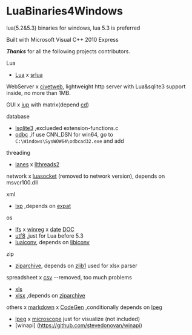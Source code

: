 # LuaBinaries4Windows
lua(5.2&amp;5.3) binaries for windows, lua 5.3 is preferred

Built with Microsoft Visual C++ 2010 Express


***Thanks*** for all the following projects contributors.

Lua
- [Lua](http://www.lua.org)
x [srlua](http://webserver2.tecgraf.puc-rio.br/~lhf/ftp/lua/#srlua)

WebServer
x [civetweb](https://github.com/bel2125/civetweb), lightweight http server with Lua&sqlite3 support inside, no more than 1MB.

GUI
x [iup](http://webserver2.tecgraf.puc-rio.br/iup/) with matrix(depend [cd](http://sourceforge.net/projects/canvasdraw))

database
- [lsqlite3](http://lua.sqlite.org/index.cgi/index) ,exclueded extension-functions.c
- [odbc](https://github.com/moteus/lua-odbc) ,if use CNN_DSN for win64, go to `C:\Windows\SysWOW64\odbcad32.exe` and add 

threading 
- [lanes](https://github.com/LuaLanes/lanes)
x [llthreads2](https://github.com/moteus/lua-llthreads2)

network 
x [luasocket](http://files.luaforge.net/releases/luasocket/luasocket) (removed to network version), depends on msvcr100.dll

xml 
- [lxp](http://www.keplerproject.org/luaexpat/) ,depends on [expat](http://www.libexpat.org/)

os
- [lfs](http://keplerproject.github.io/luafilesystem/)
x [winreg](https://github.com/moteus/lua-winreg)
x [date](https://github.com/Tieske/date) [DOC](http://tieske.github.io/date/)
- [utf8](http://github.com/starwing/luautf8) ,just for Lua before 5.3
- [luaiconv](https://github.com/ittner/lua-iconv/), depends on [libiconv](http://www.gnu.org/software/libiconv/) 
  
zip 
- [ziparchive](https://github.com/jjensen/lua-ziparchive), depends on [zlib1](http://www.gzip.org/zlib/)
  used for xlsx parser

spreadsheet
x [csv](http://lua-users.org/lists/lua-l/2009-08/msg00012.html)  --removed, too much problems
- [xls](https://github.com/jjensen/lua-xls)
- [xlsx](https://github.com/jjensen/lua-xlsx) ,depends on [ziparchive](https://github.com/jjensen/lua-ziparchive)

others
x [markdown](http://www.frykholm.se)
x [CodeGen](http://fperrad.github.io/lua-CodeGen/index.html) ,conditionally depends on [lpeg](http://www.inf.puc-rio.br/~roberto/lpeg/lpeg.html)
- [lpeg](http://www.inf.puc-rio.br/~roberto/lpeg/lpeg.html)
x [microscope](http://siffiejoe.github.io/lua-microscope/)  just for visualize (not included)
- [winapi] (https://github.com/stevedonovan/winapi)